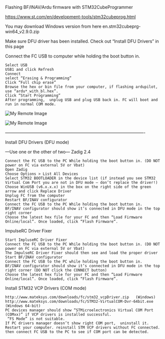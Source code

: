 Flashing BF/INAV/Ardu firmware with STM32CubeProgrammer

https://www.st.com/en/development-tools/stm32cubeprog.html

You may download Windows version from here  en.stm32cubeprg-win64_v2.9.0.zip



Make sure DFU driver has been installed. Check out “Install DFU Drivers” in this page

Connect the FC USB to computer while holding the boot button in.

    Select USB
    USB1 and click Refresh
    Connect
    select “Erasing & Programming”
    Click “Full chip erase”
    Browse the hex or bin file from your computer, if flashing ardupilot, use “ardu*_with_bl.hex”.
    Click “Start Programming”
    After programming,  unplug USB and plug USB back in. FC will boot and run in normal COM mode.

![My Remote Image](https://github.com/EonClaw/BlackpillTE-INAV-FixedWing-/blob/main/stm32CubeProg-1.jpg?dl=0)

![My Remote Image](https://github.com/EonClaw/BlackpillTE-INAV-FixedWing-/blob/main/stm32CubeProg-2.jpg?dl=0)

————————————————————————————————-

Install DFU Drivers (DFU mode)

—Use one or the other of two—
Zadig 2.4

    Connect the FC USB to the PC While holding the boot button in. (DO NOT power on FC via external 5V or Vbat)
    Open Zadig
    Choose Options > List All Devices
    Select STM32 BOOTLOADER in the device list (if instead you see STM32 Virtual Com Port you are not in DFU mode – don’t replace the driver!)
    Choose WinUSB (v6.x.x.x) in the box on the right side of the green arrow and click Replace Driver
    Unplug FC from the computer
    Restart BF/INAV configurator
    Connect the FC USB to the PC While holding the boot button in.
    BF/INAV configurator should show it’s connected in DFU mode in the top right corner
    Choose the latest hex file for your FC and then “Load Firmware Online/local”. Once loaded, click “Flash Firmware”.

ImpulseRC Driver Fixer

    Start ImpluseRC Driver Fixer
    Connect the FC USB to the PC While holding the boot button in. (DO NOT power on FC via external 5V or Vbat)
    The ImpulseRC Driver Fixer should then see and load the proper driver
    Start BF/INAV configurator
    Connect the FC USB to the PC while holding the boot button in.
    BF/INAV configurator should show it’s connected in DFU mode in the top right corner (DO NOT click the CONNECT button)
    Choose the latest hex file for your FC and then “Load Firmware Online/local”. Once loaded, click “Flash Firmware”.

Install STM32 VCP Drivers (COM mode)

    http://www.mateksys.com/downloads/fc/stm32_vcpDriver.zip   (Windows)
    http://www.mateksys.com/downloads/fc/STM32-VirtualCOM-Dvr-64bit.exe (Windows 64-bit)
    PC devices manager should show “STMicroelectronics Virtual COM Port (COMxx)” if VCP drivers is installed successful.
     “FS Mode” is not suitable.
    If PC drivers manager doesn’t show right COM port,  uninstall it.
    Restart your computer. reinstall STM VCP drivers without FC connected.  then connect FC USB to the PC to see if COM port can be detected.


